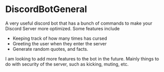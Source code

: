 # DiscordBotGeneral

A very useful discord bot that has a bunch of commands to make your Discord Server more optimized. 
Some features include
- Keeping track of how many times has cursed
- Greeting the user when they enter the server
- Generate random quotes, and facts.

I am looking to add more features to the bot in the future. Mainly things to do with security of the server, such as kicking, muting, etc.
